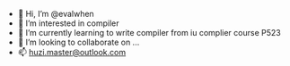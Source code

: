 - 👋 Hi, I’m @evalwhen
- 👀 I’m interested in compiler
- 🌱 I’m currently learning to write compiler from iu complier course P523
- 💞️ I’m looking to collaborate on ...
- 📫 huzi.master@outlook.com

<!---
evalwhen/evalwhen is a ✨ special ✨ repository because its `README.md` (this file) appears on your GitHub profile.
You can click the Preview link to take a look at your changes.
--->

